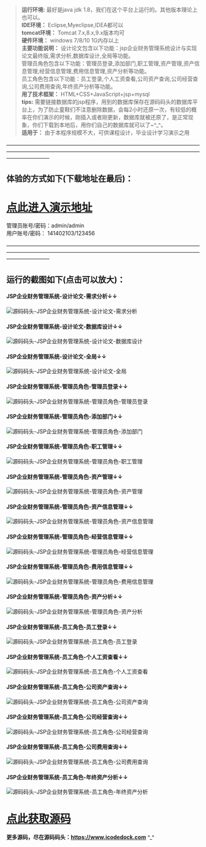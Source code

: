 >  **运行环境:** 最好是java jdk 1.8，我们在这个平台上运行的。其他版本理论上也可以。  
>  **IDE环境：** Eclipse,Myeclipse,IDEA都可以  
>  **tomcat环境：** Tomcat 7.x,8.x,9.x版本均可  
>  **硬件环境：** windows 7/8/10 1G内存以上  
>  **主要功能说明：** 设计论文包含以下功能：jsp企业财务管理系统设计与实现论文最终版,需求分析,数据库设计,全局等功能。  
管理员角色包含以下功能：管理员登录,添加部门,职工管理,资产管理,资产信息管理,经营信息管理,费用信息管理,资产分析等功能。  
员工角色包含以下功能：员工登录,个人工资查看,公司资产查询,公司经营查询,公司费用查询,年终资产分析等功能。  
>  **用了技术框架：** HTML+CSS+JavaScript+jsp+mysql  
>  **tips:** 需要链接数据库的jsp程序，用到的数据库保存在源码码头的数据库平台上，为了防止童鞋们不注意删除数据，会每2小时还原一次，有较低的概率在你们演示的时候，刚插入或者刚更新，数据库就被还原了，是正常现象，你们下载到本地后，用你们自己的数据库就可以了~^_^。  
>  **适用于：** 由于本程序规模不大，可供课程设计，毕业设计学习演示之用  


————————————————————————————————————————————————————————————————————————————————
## 体验的方式如下(下载地址在最后)：
# <a  rel="nofollow"  href="http://demo.icodedock.com/financial_management_system" target="_blank"><u>点此进入演示地址</u></a>
管理员账号/密码：admin/admin  
用户账号/密码： 141402103/123456  

————————————————————————————————————————————————————————————————————————————————
## 运行的截图如下(点击可以放大)：
#### JSP企业财务管理系统-设计论文-需求分析↓↓
![源码码头-JSP企业财务管理系统-设计论文-需求分析](http://images.icodedock.com/JAVA/JAVAEE/JSP%E4%BC%81%E4%B8%9A%E8%B4%A2%E5%8A%A1%E7%AE%A1%E7%90%86%E7%B3%BB%E7%BB%9F/%E8%AE%BE%E8%AE%A1%E8%AE%BA%E6%96%87/%E9%9C%80%E6%B1%82%E5%88%86%E6%9E%90.png?imageView2/0/format/jpg/interlace/1/q/100|watermark/1/image/aHR0cDovL2ltYWdlcy5pY29kZWRvY2suY29tL21hcmsucG5n/dissolve/80/gravity/SouthEast/dx/10/dy/10|imageslim)
#### JSP企业财务管理系统-设计论文-数据库设计↓↓
![源码码头-JSP企业财务管理系统-设计论文-数据库设计](http://images.icodedock.com/JAVA/JAVAEE/JSP%E4%BC%81%E4%B8%9A%E8%B4%A2%E5%8A%A1%E7%AE%A1%E7%90%86%E7%B3%BB%E7%BB%9F/%E8%AE%BE%E8%AE%A1%E8%AE%BA%E6%96%87/%E6%95%B0%E6%8D%AE%E5%BA%93%E8%AE%BE%E8%AE%A1.png?imageView2/0/format/jpg/interlace/1/q/100|watermark/1/image/aHR0cDovL2ltYWdlcy5pY29kZWRvY2suY29tL21hcmsucG5n/dissolve/80/gravity/SouthEast/dx/10/dy/10|imageslim)
#### JSP企业财务管理系统-设计论文-全局↓↓
![源码码头-JSP企业财务管理系统-设计论文-全局](http://images.icodedock.com/JAVA/JAVAEE/JSP%E4%BC%81%E4%B8%9A%E8%B4%A2%E5%8A%A1%E7%AE%A1%E7%90%86%E7%B3%BB%E7%BB%9F/%E8%AE%BE%E8%AE%A1%E8%AE%BA%E6%96%87/%E5%85%A8%E5%B1%80.png?imageView2/0/format/jpg/interlace/1/q/100|watermark/1/image/aHR0cDovL2ltYWdlcy5pY29kZWRvY2suY29tL21hcmsucG5n/dissolve/80/gravity/SouthEast/dx/10/dy/10|imageslim)
#### JSP企业财务管理系统-管理员角色-管理员登录↓↓
![源码码头-JSP企业财务管理系统-管理员角色-管理员登录](http://images.icodedock.com/JAVA/JAVAEE/JSP%E4%BC%81%E4%B8%9A%E8%B4%A2%E5%8A%A1%E7%AE%A1%E7%90%86%E7%B3%BB%E7%BB%9F/%E7%AE%A1%E7%90%86%E5%91%98%E8%A7%92%E8%89%B2/%E7%AE%A1%E7%90%86%E5%91%98%E7%99%BB%E5%BD%95.png?imageView2/0/format/jpg/interlace/1/q/100|watermark/1/image/aHR0cDovL2ltYWdlcy5pY29kZWRvY2suY29tL21hcmsucG5n/dissolve/80/gravity/SouthEast/dx/10/dy/10|imageslim)
#### JSP企业财务管理系统-管理员角色-添加部门↓↓
![源码码头-JSP企业财务管理系统-管理员角色-添加部门](http://images.icodedock.com/JAVA/JAVAEE/JSP%E4%BC%81%E4%B8%9A%E8%B4%A2%E5%8A%A1%E7%AE%A1%E7%90%86%E7%B3%BB%E7%BB%9F/%E7%AE%A1%E7%90%86%E5%91%98%E8%A7%92%E8%89%B2/%E6%B7%BB%E5%8A%A0%E9%83%A8%E9%97%A8.png?imageView2/0/format/jpg/interlace/1/q/100|watermark/1/image/aHR0cDovL2ltYWdlcy5pY29kZWRvY2suY29tL21hcmsucG5n/dissolve/80/gravity/SouthEast/dx/10/dy/10|imageslim)
#### JSP企业财务管理系统-管理员角色-职工管理↓↓
![源码码头-JSP企业财务管理系统-管理员角色-职工管理](http://images.icodedock.com/JAVA/JAVAEE/JSP%E4%BC%81%E4%B8%9A%E8%B4%A2%E5%8A%A1%E7%AE%A1%E7%90%86%E7%B3%BB%E7%BB%9F/%E7%AE%A1%E7%90%86%E5%91%98%E8%A7%92%E8%89%B2/%E8%81%8C%E5%B7%A5%E7%AE%A1%E7%90%86.png?imageView2/0/format/jpg/interlace/1/q/100|watermark/1/image/aHR0cDovL2ltYWdlcy5pY29kZWRvY2suY29tL21hcmsucG5n/dissolve/80/gravity/SouthEast/dx/10/dy/10|imageslim)
#### JSP企业财务管理系统-管理员角色-资产管理↓↓
![源码码头-JSP企业财务管理系统-管理员角色-资产管理](http://images.icodedock.com/JAVA/JAVAEE/JSP%E4%BC%81%E4%B8%9A%E8%B4%A2%E5%8A%A1%E7%AE%A1%E7%90%86%E7%B3%BB%E7%BB%9F/%E7%AE%A1%E7%90%86%E5%91%98%E8%A7%92%E8%89%B2/%E8%B5%84%E4%BA%A7%E7%AE%A1%E7%90%86.png?imageView2/0/format/jpg/interlace/1/q/100|watermark/1/image/aHR0cDovL2ltYWdlcy5pY29kZWRvY2suY29tL21hcmsucG5n/dissolve/80/gravity/SouthEast/dx/10/dy/10|imageslim)
#### JSP企业财务管理系统-管理员角色-资产信息管理↓↓
![源码码头-JSP企业财务管理系统-管理员角色-资产信息管理](http://images.icodedock.com/JAVA/JAVAEE/JSP%E4%BC%81%E4%B8%9A%E8%B4%A2%E5%8A%A1%E7%AE%A1%E7%90%86%E7%B3%BB%E7%BB%9F/%E7%AE%A1%E7%90%86%E5%91%98%E8%A7%92%E8%89%B2/%E8%B5%84%E4%BA%A7%E4%BF%A1%E6%81%AF%E7%AE%A1%E7%90%86.png?imageView2/0/format/jpg/interlace/1/q/100|watermark/1/image/aHR0cDovL2ltYWdlcy5pY29kZWRvY2suY29tL21hcmsucG5n/dissolve/80/gravity/SouthEast/dx/10/dy/10|imageslim)
#### JSP企业财务管理系统-管理员角色-经营信息管理↓↓
![源码码头-JSP企业财务管理系统-管理员角色-经营信息管理](http://images.icodedock.com/JAVA/JAVAEE/JSP%E4%BC%81%E4%B8%9A%E8%B4%A2%E5%8A%A1%E7%AE%A1%E7%90%86%E7%B3%BB%E7%BB%9F/%E7%AE%A1%E7%90%86%E5%91%98%E8%A7%92%E8%89%B2/%E7%BB%8F%E8%90%A5%E4%BF%A1%E6%81%AF%E7%AE%A1%E7%90%86.png?imageView2/0/format/jpg/interlace/1/q/100|watermark/1/image/aHR0cDovL2ltYWdlcy5pY29kZWRvY2suY29tL21hcmsucG5n/dissolve/80/gravity/SouthEast/dx/10/dy/10|imageslim)
#### JSP企业财务管理系统-管理员角色-费用信息管理↓↓
![源码码头-JSP企业财务管理系统-管理员角色-费用信息管理](http://images.icodedock.com/JAVA/JAVAEE/JSP%E4%BC%81%E4%B8%9A%E8%B4%A2%E5%8A%A1%E7%AE%A1%E7%90%86%E7%B3%BB%E7%BB%9F/%E7%AE%A1%E7%90%86%E5%91%98%E8%A7%92%E8%89%B2/%E8%B4%B9%E7%94%A8%E4%BF%A1%E6%81%AF%E7%AE%A1%E7%90%86.png?imageView2/0/format/jpg/interlace/1/q/100|watermark/1/image/aHR0cDovL2ltYWdlcy5pY29kZWRvY2suY29tL21hcmsucG5n/dissolve/80/gravity/SouthEast/dx/10/dy/10|imageslim)
#### JSP企业财务管理系统-管理员角色-资产分析↓↓
![源码码头-JSP企业财务管理系统-管理员角色-资产分析](http://images.icodedock.com/JAVA/JAVAEE/JSP%E4%BC%81%E4%B8%9A%E8%B4%A2%E5%8A%A1%E7%AE%A1%E7%90%86%E7%B3%BB%E7%BB%9F/%E7%AE%A1%E7%90%86%E5%91%98%E8%A7%92%E8%89%B2/%E8%B5%84%E4%BA%A7%E5%88%86%E6%9E%90.png?imageView2/0/format/jpg/interlace/1/q/100|watermark/1/image/aHR0cDovL2ltYWdlcy5pY29kZWRvY2suY29tL21hcmsucG5n/dissolve/80/gravity/SouthEast/dx/10/dy/10|imageslim)
#### JSP企业财务管理系统-员工角色-员工登录↓↓
![源码码头-JSP企业财务管理系统-员工角色-员工登录](http://images.icodedock.com/JAVA/JAVAEE/JSP%E4%BC%81%E4%B8%9A%E8%B4%A2%E5%8A%A1%E7%AE%A1%E7%90%86%E7%B3%BB%E7%BB%9F/%E5%91%98%E5%B7%A5%E8%A7%92%E8%89%B2/%E5%91%98%E5%B7%A5%E7%99%BB%E5%BD%95.png?imageView2/0/format/jpg/interlace/1/q/100|watermark/1/image/aHR0cDovL2ltYWdlcy5pY29kZWRvY2suY29tL21hcmsucG5n/dissolve/80/gravity/SouthEast/dx/10/dy/10|imageslim)
#### JSP企业财务管理系统-员工角色-个人工资查看↓↓
![源码码头-JSP企业财务管理系统-员工角色-个人工资查看](http://images.icodedock.com/JAVA/JAVAEE/JSP%E4%BC%81%E4%B8%9A%E8%B4%A2%E5%8A%A1%E7%AE%A1%E7%90%86%E7%B3%BB%E7%BB%9F/%E5%91%98%E5%B7%A5%E8%A7%92%E8%89%B2/%E4%B8%AA%E4%BA%BA%E5%B7%A5%E8%B5%84%E6%9F%A5%E7%9C%8B.png?imageView2/0/format/jpg/interlace/1/q/100|watermark/1/image/aHR0cDovL2ltYWdlcy5pY29kZWRvY2suY29tL21hcmsucG5n/dissolve/80/gravity/SouthEast/dx/10/dy/10|imageslim)
#### JSP企业财务管理系统-员工角色-公司资产查询↓↓
![源码码头-JSP企业财务管理系统-员工角色-公司资产查询](http://images.icodedock.com/JAVA/JAVAEE/JSP%E4%BC%81%E4%B8%9A%E8%B4%A2%E5%8A%A1%E7%AE%A1%E7%90%86%E7%B3%BB%E7%BB%9F/%E5%91%98%E5%B7%A5%E8%A7%92%E8%89%B2/%E5%85%AC%E5%8F%B8%E8%B5%84%E4%BA%A7%E6%9F%A5%E8%AF%A2.png?imageView2/0/format/jpg/interlace/1/q/100|watermark/1/image/aHR0cDovL2ltYWdlcy5pY29kZWRvY2suY29tL21hcmsucG5n/dissolve/80/gravity/SouthEast/dx/10/dy/10|imageslim)
#### JSP企业财务管理系统-员工角色-公司经营查询↓↓
![源码码头-JSP企业财务管理系统-员工角色-公司经营查询](http://images.icodedock.com/JAVA/JAVAEE/JSP%E4%BC%81%E4%B8%9A%E8%B4%A2%E5%8A%A1%E7%AE%A1%E7%90%86%E7%B3%BB%E7%BB%9F/%E5%91%98%E5%B7%A5%E8%A7%92%E8%89%B2/%E5%85%AC%E5%8F%B8%E7%BB%8F%E8%90%A5%E6%9F%A5%E8%AF%A2.png?imageView2/0/format/jpg/interlace/1/q/100|watermark/1/image/aHR0cDovL2ltYWdlcy5pY29kZWRvY2suY29tL21hcmsucG5n/dissolve/80/gravity/SouthEast/dx/10/dy/10|imageslim)
#### JSP企业财务管理系统-员工角色-公司费用查询↓↓
![源码码头-JSP企业财务管理系统-员工角色-公司费用查询](http://images.icodedock.com/JAVA/JAVAEE/JSP%E4%BC%81%E4%B8%9A%E8%B4%A2%E5%8A%A1%E7%AE%A1%E7%90%86%E7%B3%BB%E7%BB%9F/%E5%91%98%E5%B7%A5%E8%A7%92%E8%89%B2/%E5%85%AC%E5%8F%B8%E8%B4%B9%E7%94%A8%E6%9F%A5%E8%AF%A2.png?imageView2/0/format/jpg/interlace/1/q/100|watermark/1/image/aHR0cDovL2ltYWdlcy5pY29kZWRvY2suY29tL21hcmsucG5n/dissolve/80/gravity/SouthEast/dx/10/dy/10|imageslim)
#### JSP企业财务管理系统-员工角色-年终资产分析↓↓
![源码码头-JSP企业财务管理系统-员工角色-年终资产分析](http://images.icodedock.com/JAVA/JAVAEE/JSP%E4%BC%81%E4%B8%9A%E8%B4%A2%E5%8A%A1%E7%AE%A1%E7%90%86%E7%B3%BB%E7%BB%9F/%E5%91%98%E5%B7%A5%E8%A7%92%E8%89%B2/%E5%B9%B4%E7%BB%88%E8%B5%84%E4%BA%A7%E5%88%86%E6%9E%90.png?imageView2/0/format/jpg/interlace/1/q/100|watermark/1/image/aHR0cDovL2ltYWdlcy5pY29kZWRvY2suY29tL21hcmsucG5n/dissolve/80/gravity/SouthEast/dx/10/dy/10|imageslim)
# <a rel="nofollow" href="http://www.icodedock.com/article/a175" target="_blank"><u>点此获取源码</u></a>
**更多源码，尽在源码码头：<a href="https://www.icodedock.com">https://www.icodedock.com<a>** ^_^
<p style="display:none"  >本源码关键字： 企业财务管理 财务管理 企业年度收入 企业收入 企业经营信息 网页 web  毕业设计 实训 项目 计算机专业 软件开发 网站 程序 软件 管理系统 gui</p>
